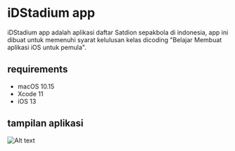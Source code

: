 # iDStadium app

iDStadium app adalah aplikasi daftar Satdion sepakbola di indonesia, app ini dibuat untuk memenuhi syarat kelulusan kelas dicoding "Belajar Membuat aplikasi iOS untuk pemula".

## requirements
- macOS 10.15
- Xcode 11
- iOS 13

## tampilan aplikasi
![Alt text](./iDStadium1.gif?raw=true "iDStadium")
